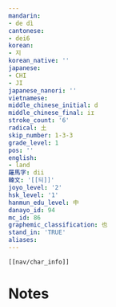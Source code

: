 ```yaml
---
mandarin:
- de dì
cantonese:
- dei6
korean:
- 지
korean_native: ''
japanese:
- CHI
- JI
japanese_nanori: ''
vietnamese:
middle_chinese_initial: d
middle_chinese_final: iɪ
stroke_count: '6'
radical: 土
skip_number: 1-3-3
grade_level: 1
pos: ''
english:
- land
羅馬字: dii
韓文: '[[듸]]'
joyo_level: '2'
hsk_level: '1'
hanmun_edu_level: 中
danayo_id: 94
mc_id: 86
graphemic_classification: 也
stand_in: 'TRUE'
aliases:
---
```

```meta-bind-embed
[[nav/char_info]]
```

# Notes
